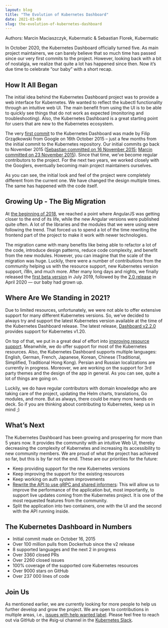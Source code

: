 ```yaml
---
layout: blog
title: "The Evolution of Kubernetes Dashboard"
date: 2021-03-09
slug: the-evolution-of-kubernetes-dashboard
---
```


Authors: Marcin Maciaszczyk, Kubermatic & Sebastian Florek, Kubermatic

In October 2020, the Kubernetes Dashboard officially turned five. As main project maintainers, we can barely believe that so much time has passed since our very first commits to the project. However, looking back with a bit of nostalgia, we realize that quite a lot has happened since then. Now it’s due time to celebrate “our baby” with a short recap.

## How It All Began

The initial idea behind the Kubernetes Dashboard project was to provide a web interface for Kubernetes. We wanted to reflect the kubectl functionality through an intuitive web UI. The main benefit from using the UI is to be able to quickly see things that do not work as expected (monitoring and troubleshooting). Also, the Kubernetes Dashboard is a great starting point for users that are new to the Kubernetes ecosystem.

The very [first commit](https://github.com/kubernetes/dashboard/commit/5861187fa807ac1cc2d9b2ac786afeced065076c) to the Kubernetes Dashboard was made by Filip Grządkowski from Google on 16th October 2015 – just a few months from the initial commit to the Kubernetes repository. Our initial commits go back to November 2015 ([Sebastian committed on 16 November 2015](https://github.com/kubernetes/dashboard/commit/09e65b6bb08c49b926253de3621a73da05e400fd); [Marcin committed on 23 November 2015](https://github.com/kubernetes/dashboard/commit/1da4b1c25ef040818072c734f71333f9b4733f55)). Since that time, we’ve become regular contributors to the project. For the next two years, we worked closely with the Googlers, eventually becoming main project maintainers ourselves.


As you can see, the initial look and feel of the project were completely different from the current one. We have changed the design multiple times. The same has happened with the code itself.

## Growing Up - The Big Migration

At [the beginning of 2018](https://github.com/kubernetes/dashboard/pull/2727), we reached a point where AngularJS was getting closer to the end of its life, while the new Angular versions were published quite often. A lot of the libraries and the modules that we were using were following the trend. That forced us to spend a lot of the time rewriting the frontend part of the project to make it work with newer technologies.

The migration came with many benefits like being able to refactor a lot of the code, introduce design patterns, reduce code complexity, and benefit from the new modules. However, you can imagine that the scale of the migration was huge. Luckily, there were a number of contributions from the community helping us with the resource support, new Kubernetes version support, i18n, and much more. After many long days and nights, we finally released the [first beta version](https://github.com/kubernetes/dashboard/releases/tag/v2.0.0-beta1) in July 2019, followed by the [2.0 release](https://github.com/kubernetes/dashboard/releases/tag/v2.0.0) in April 2020 — our baby had grown up.

## Where Are We Standing in 2021?

Due to limited resources, unfortunately, we were not able to offer extensive support for many different Kubernetes versions. So, we’ve decided to always try and support the latest Kubernetes version available at the time of the Kubernetes Dashboard release. The latest release, [Dashboard v2.2.0](https://github.com/kubernetes/dashboard/releases/tag/v2.2.0) provides support for Kubernetes v1.20.

On top of that, we put in a great deal of effort into [improving resource support](https://github.com/kubernetes/dashboard/issues/5232). Meanwhile, we do offer support for most of the Kubernetes resources. Also, the Kubernetes Dashboard supports multiple languages: English, German, French, Japanese, Korean, Chinese (Traditional, Simplified, Traditional Hong Kong). Persian and Russian localizations are currently in progress. Moreover, we are working on the support for 3rd party themes and the design of the app in general. As you can see, quite a lot of things are going on.

Luckily, we do have regular contributors with domain knowledge who are taking care of the project, updating the Helm charts, translations, Go modules, and more. But as always, there could be many more hands on deck. So if you are thinking about contributing to Kubernetes, keep us in mind ;)

## What’s Next

The Kubernetes Dashboard has been growing and prospering for more than 5 years now. It provides the community with an intuitive Web UI, thereby decreasing the complexity of Kubernetes and increasing its accessibility to new community members. We are proud of what the project has achieved so far, but this is by far not the end. These are our priorities for the future:

*   Keep providing support for the new Kubernetes versions
*   Keep improving the support for the existing resources
*   Keep working on auth system improvements
*   [Rewrite the API to use gRPC and shared informers](https://github.com/kubernetes/dashboard/pull/5449): This will allow us to improve the performance of the application but, most importantly, to support live updates coming from the Kubernetes project. It is one of the most requested features from the community.
*   Split the application into two containers, one with the UI and the second with the API running inside.

## The Kubernetes Dashboard in Numbers

* Initial commit made on October 16, 2015
* Over 100 million pulls from Dockerhub since the v2 release
* 8 supported languages and the next 2 in progress
* Over 3360 closed PRs
* Over 2260 closed issues
* 100% coverage of the supported core Kubernetes resources
* Over 9000 stars on GitHub
* Over 237 000 lines of code

## Join Us

As mentioned earlier, we are currently looking for more people to help us further develop and grow the project. We are open to contributions in multiple areas, i.e., [issues with help wanted label](https://github.com/kubernetes/dashboard/issues?q=is%3Aissue+is%3Aopen+label%3A%22help+wanted%22). Please feel free to reach out via GitHub or the #sig-ui channel in the [Kubernetes Slack](https://slack.k8s.io/).
